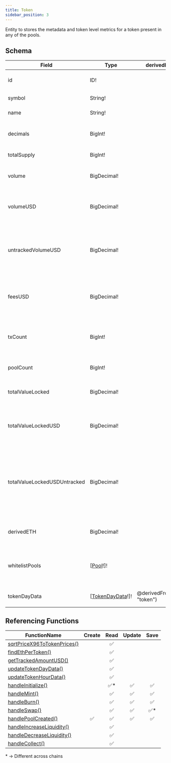 ```yaml
---
title: Token
sidebar_position: 3
---
```


Entity to stores the metadata and token level metrics for a token present in any of the pools.

## Schema
|Field|Type|derivedFrom|Description|
|-|-|-|-|
|id | ID! | | Token Contract Address | 
|symbol | String! | | Token Symbol | 
|name | String! | | Token Name | 
|decimals | BigInt! | | No. of decimals in the token value | 
|totalSupply | BigInt! | | Total supply of the token | 
|volume | BigDecimal! | | Total token volume traded in swaps | 
|volumeUSD | BigDecimal! | | Total token value traded in swaps in USD | 
|untrackedVolumeUSD | BigDecimal! | | Total token value traded in USD, including pools with unreliable USD values | 
|feesUSD | BigDecimal! | | Amount of Fees taken from token swaps in derived in USD | 
|txCount | BigInt! | | No. of transactions across all pools that include this token  | 
|poolCount | BigInt! | | No. of pools containing this token | 
|totalValueLocked | BigDecimal! | | Liquidity across all pools for the token | 
|totalValueLockedUSD | BigDecimal! | | Liquidity across all pools for the token in terms of USD value | 
|totalValueLockedUSDUntracked | BigDecimal! | | Liquidity across all pools (including pools with unreliable USD values) for the token in terms of USD value | 
|derivedETH | BigDecimal! | | Price of token relative to ETH | 
|whitelistPools | [[Pool](./pool)!]! | | [Pool](./pool) entities which can can be used for reliable USD pricing of the token | 
|tokenDayData | [[TokenDayData](./tokendaydata)!]! | @derivedFrom(field: "token") | Link to daily stats for the token | 

## Referencing Functions

|FunctionName|Create|Read|Update|Save|
|-|-|-|-|-|
|[sqrtPriceX96ToTokenPrices()](../functions-n-handlers/utils/pricing.ts#sqrtpricex96totokenprices)||<center>:white_check_mark:</center>|||
|[findEthPerToken()](../functions-n-handlers/utils/pricing.ts#findethpertoken)||<center>:white_check_mark:</center>|||
|[getTrackedAmountUSD()](../functions-n-handlers/utils/pricing.ts#gettrackedamountusd)||<center>:white_check_mark:</center>|||
|[updateTokenDayData()](../functions-n-handlers/utils/intervalUpdates.ts#updatetokendaydata)||<center>:white_check_mark:</center>|||
|[updateTokenHourData()](../functions-n-handlers/utils/intervalUpdates.ts#updatetokenhourdata)||<center>:white_check_mark:</center>|||
|[handleInitialize()](../functions-n-handlers/mappings/core.ts#handleinitialize)||<center>:white_check_mark:*</center>|<center>:white_check_mark:</center>|<center>:white_check_mark:</center>|
|[handleMint()](../functions-n-handlers/mappings/core.ts#handlemint)||<center>:white_check_mark:</center>|<center>:white_check_mark:</center>|<center>:white_check_mark:</center>|
|[handleBurn()](../functions-n-handlers/mappings/core.ts#handleburn)||<center>:white_check_mark:</center>|<center>:white_check_mark:</center>|<center>:white_check_mark:</center>|
|[handleSwap()](../functions-n-handlers/mappings/core.ts#handleswap)||<center>:white_check_mark:</center>|<center>:white_check_mark:</center>|<center>:white_check_mark:*</center>|
|[handlePoolCreated()](../functions-n-handlers/mappings/factory.ts#handlepoolcreated)|<center>:white_check_mark:</center>|<center>:white_check_mark:</center>|<center>:white_check_mark:</center>|<center>:white_check_mark:</center>|
|[handleIncreaseLiquidity()](../functions-n-handlers/mappings/position-manager.ts#handleincreaseliquidity)||<center>:white_check_mark:</center>|||
|[handleDecreaseLiquidity()](../functions-n-handlers/mappings/position-manager.ts#handledecreaseliquidity)||<center>:white_check_mark:</center>|||
|[handleCollect()](../functions-n-handlers/mappings/position-manager.ts#handlecollect)||<center>:white_check_mark:</center>|||

\* -> Different across chains